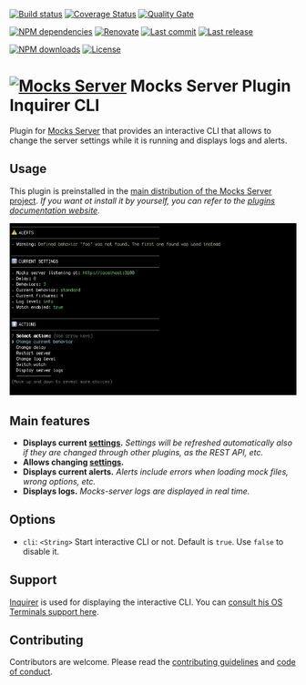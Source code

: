 [![Build status][build-image]][build-url] [![Coverage Status][coveralls-image]][coveralls-url] [![Quality Gate][quality-gate-image]][quality-gate-url]

[![NPM dependencies][npm-dependencies-image]][npm-dependencies-url] [![Renovate](https://img.shields.io/badge/renovate-enabled-brightgreen.svg)](https://renovatebot.com) [![Last commit][last-commit-image]][last-commit-url] [![Last release][release-image]][release-url] 

[![NPM downloads][npm-downloads-image]][npm-downloads-url] [![License][license-image]][license-url]


# [![Mocks Server][logo-url]][website-url] Mocks Server Plugin Inquirer CLI

Plugin for [Mocks Server][website-url] that provides an interactive CLI that allows to change the server settings while it is running and displays logs and alerts.

## Usage

This plugin is preinstalled in the [main distribution of the Mocks Server project][main-distribution-url]. _If you want ot install it by yourself, you can refer to the [plugins documentation website][plugins-url]._

![Interactive CLI](assets/cli_animation.gif)

## Main features

* __Displays current [settings][settings-url].__ _Settings will be refreshed automatically also if they are changed through other plugins, as the REST API, etc._
* __Allows changing [settings][settings-url].__
* __Displays current alerts.__ _Alerts include errors when loading mock files, wrong options, etc._
* __Displays logs.__ _Mocks-server logs are displayed in real time._

## Options

* `cli`: `<String>` Start interactive CLI or not. Default is `true`. Use `false` to disable it.

## Support

[Inquirer][inquirer-url] is used for displaying the interactive CLI. You can [consult his OS Terminals support here][inquirer-support].

## Contributing

Contributors are welcome.
Please read the [contributing guidelines](.github/CONTRIBUTING.md) and [code of conduct](.github/CODE_OF_CONDUCT.md).

[inquirer-url]: https://www.npmjs.com/package/inquirer
[inquirer-support]: https://www.npmjs.com/package/inquirer#support-os-terminals
[website-url]: https://www.mocks-server.org
[plugins-url]: https://www.mocks-server.org/docs/plugins-adding-plugins
[settings-url]: https://www.mocks-server.org/docs/configuration-options
[main-distribution-url]: https://www.npmjs.com/package/@mocks-server/main
[options-url]: https://www.mocks-server.org/docs/configuration-options
[logo-url]: https://www.mocks-server.org/img/logo_120.png

[coveralls-image]: https://coveralls.io/repos/github/mocks-server/plugin-inquirer-cli/badge.svg
[coveralls-url]: https://coveralls.io/github/mocks-server/plugin-inquirer-cli
[build-image]: https://github.com/mocks-server/plugin-inquirer-cli/workflows/build/badge.svg?branch=master
[build-url]: https://github.com/mocks-server/plugin-inquirer-cli/actions?query=workflow%3Abuild+branch%3Amaster
[last-commit-image]: https://img.shields.io/github/last-commit/mocks-server/plugin-inquirer-cli.svg
[last-commit-url]: https://github.com/mocks-server/plugin-inquirer-cli/commits
[license-image]: https://img.shields.io/npm/l/@mocks-server/plugin-inquirer-cli.svg
[license-url]: https://github.com/mocks-server/plugin-inquirer-cli/blob/master/LICENSE
[npm-downloads-image]: https://img.shields.io/npm/dm/@mocks-server/plugin-inquirer-cli.svg
[npm-downloads-url]: https://www.npmjs.com/package/@mocks-server/plugin-inquirer-cli
[npm-dependencies-image]: https://img.shields.io/david/mocks-server/plugin-inquirer-cli.svg
[npm-dependencies-url]: https://david-dm.org/mocks-server/plugin-inquirer-cli
[quality-gate-image]: https://sonarcloud.io/api/project_badges/measure?project=mocks-server-plugin-inquirer-cli&metric=alert_status
[quality-gate-url]: https://sonarcloud.io/dashboard?id=mocks-server-plugin-inquirer-cli
[release-image]: https://img.shields.io/github/release-date/mocks-server/plugin-inquirer-cli.svg
[release-url]: https://github.com/mocks-server/plugin-inquirer-cli/releases
